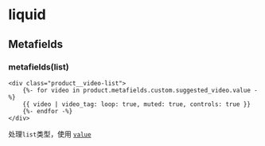 # liquid

## Metafields

### metafields(list)

```
<div class="product__video-list">
    {%- for video in product.metafields.custom.suggested_video.value -%}
    {{ video | video_tag: loop: true, muted: true, controls: true }}
    {%- endfor -%}
</div>
```

处理` list `类型，使用 [` value `](https://shopify.dev/api/liquid/objects/metafield)
